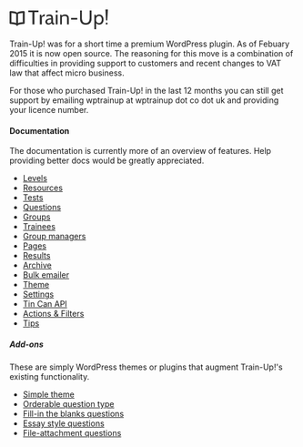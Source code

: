 <img src="https://raw.githubusercontent.com/amk221/train-up/master/docs/img/logo.png" width="173" height="35">

Train-Up! was for a short time a premium WordPress plugin. As of Febuary 2015 it is now open source. The reasoning for this move is a combination of difficulties in providing support to customers and recent changes to VAT law that affect micro business.

For those who purchased Train-Up! in the last 12 months you can still get support by emailing wptrainup at wptrainup dot co dot uk and providing your licence number.

#### Documentation

The documentation is currently more of an overview of features. Help providing better docs would be greatly appreciated.

* [Levels](docs/levels.md)
* [Resources](docs/resources.md)
* [Tests](docs/tests.md)
* [Questions](docs/questions.md)
* [Groups](docs/groups.md)
* [Trainees](docs/trainees.md)
* [Group managers](docs/group_managers.md)
* [Pages](docs/pages.md)
* [Results](docs/results.md)
* [Archive](docs/archive.md)
* [Bulk emailer](docs/bulk_emailer.md)
* [Theme](docs/theme.md)
* [Settings](docs/settings.md)
* [Tin Can API](docs/tin_can.md)
* [Actions & Filters](docs/actions_and_filters.md)
* [Tips](docs/tips.md)

##### Add-ons
These are simply WordPress themes or plugins that augment Train-Up!'s existing functionality.

* [Simple theme](https://github.com/amk221/train-up.simple_theme)
* [Orderable question type](https://github.com/amk221/train-up.orderable_questions)
* [Fill-in the blanks questions](https://github.com/amk221/train-up.fill_in_the_blanks_questions)
* [Essay style questions](https://github.com/amk221/train-up.essay_questions)
* [File-attachment questions](https://github.com/amk221/train-up.file_attachment_questions)